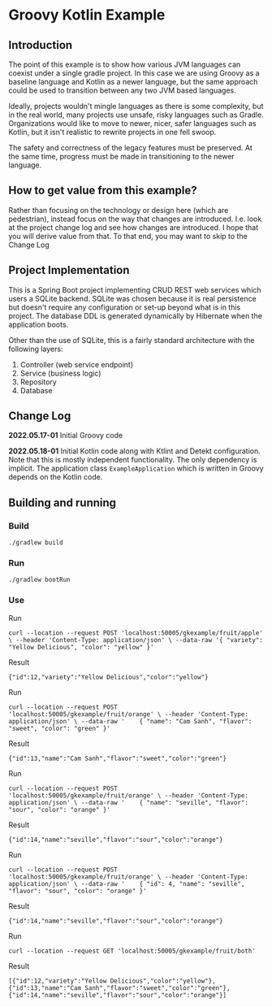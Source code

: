 # Groovy Kotlin Example

## Introduction

The point of this example is to show how various JVM languages can coexist under a single gradle 
project. In this case we are using Groovy as a baseline language and Kotlin as a newer language, 
but the same approach could be used to transition between any two JVM based languages.

Ideally, projects wouldn't mingle languages as there is some complexity, but in the real world, 
many projects use unsafe, risky languages such as Gradle. Organizations would like to move to newer,
nicer, safer languages such as Kotlin, but it isn't realistic to rewrite projects in one fell swoop.

The safety and correctness of the legacy features must be preserved. At the same time, progress must 
be made in transitioning to the newer language.

## How to get value from this example?

Rather than focusing on the technology or design here (which are pedestrian), instead focus on the
way that changes are introduced. I.e. look at the project change log and see how changes are introduced.
I hope that you will derive value from that. To that end, you may want to skip to the Change Log

## Project Implementation

This is a Spring Boot project implementing CRUD REST web services which users a SQLite backend. SQLite 
was chosen because it is real persistence but doesn't require any configuration or set-up beyond what 
is in this project. The database DDL is generated dynamically by Hibernate when the application boots.

Other than the use of SQLite, this is a fairly standard architecture with the following layers:

1. Controller (web service endpoint)
2. Service (business logic)
3. Repository
4. Database

## Change Log

**2022.05.17-01** Initial Groovy code

**2022.05.18-01** Initial Kotlin code along with Ktlint and Detekt configuration. Note that this is mostly independent functionality. The only dependency is implicit. The application class ``ExampleApplication`` which is written in Groovy depends on the Kotlin code. 




## Building and running

### Build 

`./gradlew build`

### Run

`./gradlew bootRun`

### Use


Run

``curl --location --request POST 'localhost:50005/gkexample/fruit/apple' \
--header 'Content-Type: application/json' \
--data-raw '{
"variety": "Yellow Delicious",
"color": "yellow"
}'``

Result 

``{"id":12,"variety":"Yellow Delicious","color":"yellow"}``

Run

``curl --location --request POST 'localhost:50005/gkexample/fruit/orange' \
--header 'Content-Type: application/json' \
--data-raw '    {
"name": "Cam Sanh",
"flavor": "sweet",
"color": "green"
}'``

Result

``{"id":13,"name":"Cam Sanh","flavor":"sweet","color":"green"}``

Run

``curl --location --request POST 'localhost:50005/gkexample/fruit/orange' \
--header 'Content-Type: application/json' \
--data-raw '    {
"name": "seville",
"flavor": "sour",
"color": "orange"
}'``

Result

``{"id":14,"name":"seville","flavor":"sour","color":"orange"}``

Run

``curl --location --request POST 'localhost:50005/gkexample/fruit/orange' \
--header 'Content-Type: application/json' \
--data-raw '    {
"id": 4,
"name": "seville",
"flavor": "sour",
"color": "orange"
}'``

Result

``{"id":14,"name":"seville","flavor":"sour","color":"orange"}``

Run

``curl --location --request GET 'localhost:50005/gkexample/fruit/both'``

Result

``[{"id":12,"variety":"Yellow Delicious","color":"yellow"},{"id":13,"name":"Cam Sanh","flavor":"sweet","color":"green"},{"id":14,"name":"seville","flavor":"sour","color":"orange"}]``


